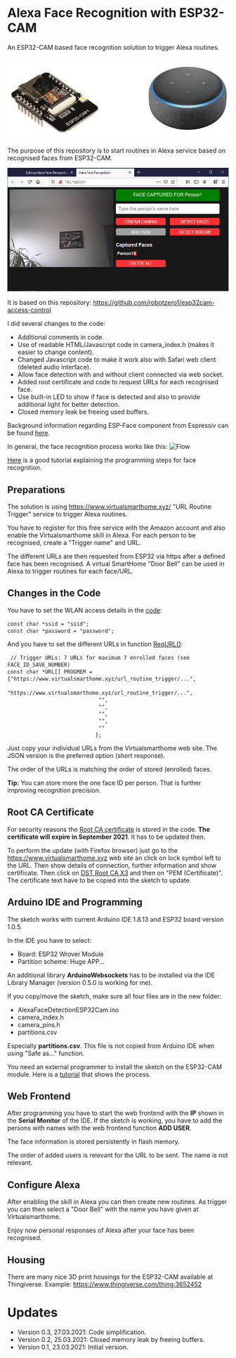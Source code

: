# Alexa Face Recognition with ESP32-CAM
An ESP32-CAM based face recognition solution to trigger Alexa routines.

![ESP32-CAM](https://github.com/AK-Homberger/Alexa-Face-Recognition-with-ESP32CAM/blob/main/ESP32-CAM.png)

The purpose of this repository is to start routines in Alexa service based on recognised faces from ESP32-CAM.

![Web](https://github.com/AK-Homberger/Alexa-Face-Recognition-with-ESP32CAM/blob/main/Alexa%20Face%20Recognition.png)

It is based on this repository: https://github.com/robotzero1/esp32cam-access-control

I did several changes to the code:
- Additional comments in code.
- Use of readable HTML/Javascript code in camera_index.h (makes it easier to change content).
- Changed Javascript code to make it work also with Safari web client (deleted audio interface).
- Allow face detection with and without client connected via web socket.
- Added root certificate and code to request URLs for each recognised face.
- Use built-in LED to show if face is detected and also to provide additional light for better detection.
- Closed memory leak be freeing used buffers.

Background information regarding ESP-Face component from Espressiv can be found [here](https://github.com/espressif/esp-face/).

In general, the face recognition process works like this:
![Flow](https://github.com/espressif/esp-face/blob/master/img/face-recognition-system.png)

[Here](https://techtutorialsx.com/2020/06/13/esp32-camera-face-detection/) is a good tutorial explaining the programming steps for face recognition.

## Preparations
The solution is using https://www.virtualsmarthome.xyz/ "URL Routine Trigger" service to trigger Alexa routines.

You have to register for this free service with the Amazon account and also enable the Virtualsmarthome skill in Alexa.
For each person to be recognised, create a "Trigger name" and URL.

The different URLs are then requested from ESP32 via https after a defined face has been recognised.
A virtual SmartHome "Door Bell" can be used in Alexa to trigger routines for each face/URL.

## Changes in the Code
You have to set the WLAN access details in the [code](https://github.com/AK-Homberger/Alexa-Face-Recognition-with-ESP32CAM/blob/ef9957b1f4fca16dc45bdeaca3f3dd21c3718409/AlexaFaceDetectionESP32Cam/AlexaFaceDetectionESP32Cam.ino#L38):
```
const char *ssid = "ssid";
const char *password = "password";
```

And you have to set the different URLs in function [ReqURL()](https://github.com/AK-Homberger/Alexa-Face-Recognition-with-ESP32CAM/blob/ef9957b1f4fca16dc45bdeaca3f3dd21c3718409/AlexaFaceDetectionESP32Cam/AlexaFaceDetectionESP32Cam.ino#L42):
```
 // Trigger URLs: 7 URLs for maximum 7 enrolled faces (see FACE_ID_SAVE_NUMBER)
const char *URL[] PROGMEM = {"https://www.virtualsmarthome.xyz/url_routine_trigger/...",
                             "https://www.virtualsmarthome.xyz/url_routine_trigger/...",
                             "",
                             "",
                             "",
                             "",
                             ""                             
                            };

```
Just copy your individual URLs from the Virtualsmarthome web site. The JSON version is the preferred option (short response).

The order of the URLs is matching the order of stored (enrolled) faces. 

**Tip:** You can store more the one face ID per person. That is further improving recognition precision.

## Root CA Certificate
For security reasons the [Root CA certificate](https://github.com/AK-Homberger/Alexa-Face-Recognition-with-ESP32CAM/blob/ef9957b1f4fca16dc45bdeaca3f3dd21c3718409/AlexaFaceDetectionESP32Cam/AlexaFaceDetectionESP32Cam.ino#L53) is stored in the code. **The certificate will expire in September 2021**. It has to be updated then.

To perform the update (with Firefox browser) just go to the https://www.virtualsmarthome.xyz web site an click on lock symbol left to the URL. Then show details of connection, further information and show certificate. Then click on [DST Root CA X3](https://github.com/AK-Homberger/Alexa-Face-Recognition-with-ESP32CAM/blob/main/Root-Certificate.png) and then on "PEM (Certificate)". The certificate text have to be copied into the sketch to update.

## Arduino IDE and Programming
The sketch works with current Arduino IDE 1.8.13 and ESP32 board version 1.0.5.

In the IDE you have to select:
- Board: ESP32 Wrover Module
- Partition scheme: Huge APP...

An additional library **ArduinoWebsockets** has to be installed via the IDE Library Manager (version 0.5.0 is working for me).

If you copy/move the sketch, make sure all four files are in the new folder:
- AlexaFaceDetectionESP32Cam.ino 
- camera_index.h
- camera_pins.h
- partitions.csv

Especially **partitions.csv**. This file is not copied from Arduino IDE when using "Safe as..." function.

You need an external programmer to install the sketch on the ESP32-CAM module. Here is a [tutorial](https://randomnerdtutorials.com/esp32-cam-video-streaming-face-recognition-arduino-ide/) that shows the process.

## Web Frontend
After programming you have to start the web frontend with the **IP** shown in the **Serial Monitor** of the IDE.
If the sketch is working, you have to add the persons with names with the web frontend function **ADD USER**.

The face information is stored persistently in flash memory.

The order of added users is relevant for the URL to be sent. The name is not relevant.

## Configure Alexa
After enabling the skill in Alexa you can then create new routines. As trigger you can then select a "Door Bell" with the name you have given at Virtualsmarthome.

Enjoy now personal responses of Alexa after your face has been recognised.

## Housing

There are many nice 3D print housings for the ESP32-CAM available at Thingiverse. Example: https://www.thingiverse.com/thing:3652452  

# Updates
- Version 0.3, 27.03.2021: Code simplification.
- Version 0.2, 25.03.2021: Closed memory leak by freeing buffers.
- Version 0.1, 23.03.2021: Initial version.

